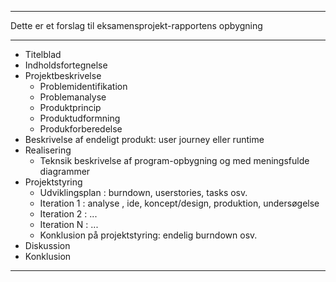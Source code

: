 --------------------------------------

Dette er et forslag til eksamensprojekt-rapportens opbygning

--------------------------------------
- Titelblad
- Indholdsfortegnelse
- Projektbeskrivelse
  - Problemidentifikation
  - Problemanalyse
  - Produktprincip
  - Produktudformning
  - Produkforberedelse
- Beskrivelse af endeligt produkt: user journey eller runtime
- Realisering
  - Teknsik beskrivelse af program-opbygning og med meningsfulde diagrammer
- Projektstyring
  - Udviklingsplan : burndown, userstories, tasks osv.
  - Iteration 1 : analyse , ide, koncept/design, produktion, undersøgelse
  - Iteration 2 : ...
  - Iteration N : ...
  - Konklusion på projektstyring: endelig burndown osv.
- Diskussion
- Konklusion
----------------------------------------
